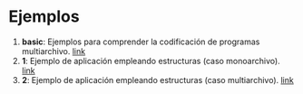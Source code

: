# Ejemplos

1. **basic**: Ejemplos para comprender la codificación de programas multiarchivo. [link](https://github.com/repos-SO-UdeA/lab4/tree/master/code/basic)
2. **1**: Ejemplo de aplicación empleando estructuras (caso monoarchivo). [link](https://github.com/repos-SO-UdeA/lab4/tree/master/code/1)
3. **2**: Ejemplo de aplicación empleando estructuras (caso multiarchivo). [link](https://github.com/repos-SO-UdeA/lab4/tree/master/code/2)

